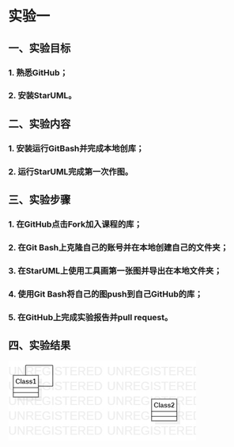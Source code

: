 ﻿# 实验一

## 一、实验目标

### 1. 熟悉GitHub；
### 2. 安装StarUML。

## 二、实验内容

### 1. 安装运行GitBash并完成本地创库；
### 2. 运行StarUML完成第一次作图。

## 三、实验步骤

### 1. 在GitHub点击Fork加入课程的库；
### 2. 在Git Bash上克隆自己的账号并在本地创建自己的文件夹；
### 3. 在StarUML上使用工具画第一张图并导出在本地文件夹；
### 4. 使用Git Bash将自己的图push到自己GitHub的库；
### 5. 在GitHub上完成实验报告并pull request。

## 四、实验结果

![第一个UML图](./model1.jpg)
